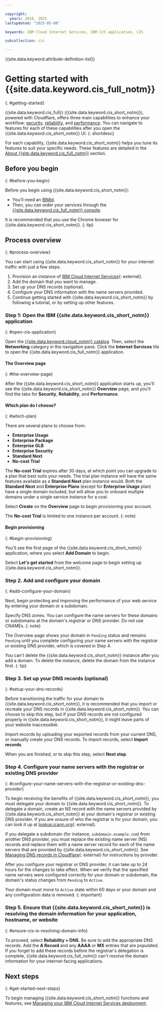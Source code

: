 ```yaml
---

copyright:
  years: 2018, 2025
lastupdated: "2025-05-08"

keywords: IBM Cloud Internet Services, IBM CIS application, CIS

subcollection: cis

---
```


{{site.data.keyword.attribute-definition-list}}

# Getting started with {{site.data.keyword.cis_full_notm}}
{: #getting-started}



{{site.data.keyword.cis_full}} ({{site.data.keyword.cis_short_notm}}), powered with Cloudflare, offers three main capabilities to enhance your workflow: [security](/docs/cis?topic=cis-manage-your-ibm-cis-for-optimal-security), [reliability](/docs/cis?topic=cis-manage-your-ibm-cloud-internet-services-deployment-for-optimal-reliability), and [performance](/docs/cis?topic=cis-manage-your-cis-deployment-for-best-performance). You can navigate to features for each of these capabilities after you open the {{site.data.keyword.cis_short_notm}} UI.
{: shortdesc}

For each capability, {{site.data.keyword.cis_short_notm}} helps you tune its features to suit your specific needs. These features are detailed in the [About {{site.data.keyword.cis_full_notm}}](/docs/cis?topic=cis-about-ibm-cloud-internet-services-cis) section.

## Before you begin
{: #before-you-begin}

Before you begin using {{site.data.keyword.cis_short_notm}}:

* You'll need an [IBMid](https://www.ibm.com/account/reg/us-en/signup?formid=urx-19776).
* Then, you can order your services through the [{{site.data.keyword.cis_full_notm}} console](/catalog/services/internet-services).

It is recommended that you use the Chrome browser for {{site.data.keyword.cis_short_notm}}.
{: tip}

## Process overview
{: #process-overview}

You can start using {{site.data.keyword.cis_short_notm}} for your internet traffic with just a few steps.

1. Provision an instance of [IBM Cloud Internet Services](/catalog/services/internet-services){: external}.
1. Add the domain that you want to manage.
1. Set up your DNS records (optional).
1. Configure your DNS information with the name servers provided.
1. Continue getting started with {{site.data.keyword.cis_short_notm}} by following a tutorial, or by setting up other features.

### Step 1: Open the IBM {{site.data.keyword.cis_short_notm}} application
{: #open-cis-application}

Open the [{{site.data.keyword.cloud_notm}} catalog](/catalog). Then, select the **Networking** category in the navigation pane. Click the **Internet Services** tile to open the {{site.data.keyword.cis_full_notm}} application.

#### The Overview page
{: #the-overview-page}

After the {{site.data.keyword.cis_short_notm}} application starts up, you'll see the {{site.data.keyword.cis_short_notm}} **Overview** page, and you'll find the tabs for **Security**, **Reliability**, and **Performance**.

#### Which plan do I choose?
{: #which-plan}

There are several plans to choose from:

* **Enterprise Usage**
* **Enterprise Package**
* **Enterprise GLB**
* **Enterprise Security** 
* **Standard Next** 
* **No-cost Trial**

The **No-cost Trial** expires after 30 days, at which point you can upgrade to a plan that best suits your needs. The trial plan instance will have the same features available as a **Standard Next** plan instance would. Both the **Standard Next** and **Enterprise Plans** (except for **Enterprise Usage** plan) have a single domain included, but will allow you to onboard multiple domains under a single service instance for a cost.

Select **Create** on the **Overview** page to begin provisioning your account.

The **No-cost Trial** is limited to one instance per account.
{: note}

#### Begin provisioning
{: #begin-provisioning}

You'll see the first page of the {{site.data.keyword.cis_short_notm}} application, where you select **Add Domain** to begin.

Select **Let's get started** from the welcome page to begin setting up {{site.data.keyword.cis_short_notm}}.

### Step 2. Add and configure your domain
{: #add-configure-your-domain}

Next, begin protecting and improving the performance of your web service by entering your domain or a subdomain.

Specify DNS zones. You can configure the name servers for these domains or subdomains at the domain's registrar or DNS provider. Do not use CNAMEs.
{: note}

The Overview page shows your domain in `Pending` status and remains `Pending` until you complete configuring your name servers with the registrar or existing DNS provider, which is covered in Step 4.

You can't delete the {{site.data.keyword.cis_short_notm}} instance after you add a domain. To delete the instance, delete the domain from the instance first.
{: tip}

### Step 3. Set up your DNS records (optional)
{: #setup-your-dns-records}

Before transitioning the traffic for your domain to {{site.data.keyword.cis_short_notm}}, it is recommended that you import or recreate your DNS records in {{site.data.keyword.cis_short_notm}}. You can choose to skip this step, but if your DNS records are not configured properly in {{site.data.keyword.cis_short_notm}}, it might leave parts of your website inaccessible.

Import records by uploading your exported records from your current DNS, or manually create your DNS records. To import records, select **Import records**.

When you are finished, or to skip this step, select **Next step**.

### Step 4. Configure your name servers with the registrar or existing DNS provider
{: #configure-your-name-servers-with-the-registrar-or-existing-dns-provider}

To begin receiving the benefits of {{site.data.keyword.cis_short_notm}}, you must delegate your domain to {{site.data.keyword.cis_short_notm}}. To delegate a domain, create an NS record with the name servers provided by {{site.data.keyword.cis_short_notm}} at your domain's registrar or existing DNS provider. If you are unsure of who the registrar is for your domain, you can look it up at [lookup.icann.org](https://lookup.icann.org/en){: external}.

If you delegate a subdomain (for instance, `subdomain.example.com`) from another DNS provider, you must replace the existing name server (NS) records and replace them with a name server record for each of the name servers that are provided by {{site.data.keyword.cis_short_notm}}. See [Managing DNS records in Cloudflare](https://developers.cloudflare.com/dns/manage-dns-records/how-to/create-dns-records/){: external} for instructions by provider.

After you configure your registrar or DNS provider, it can take up to 24 hours for the changes to take effect. When we verify that the specified name servers were configured correctly for your domain or subdomain, the domain's status changes from `Pending` to `Active`.

Your domain must move to `Active` state within 60 days or your domain and any configuration data is removed.
{: important}

### Step 5. Ensure that {{site.data.keyword.cis_short_notm}} is resolving the domain information for your application, hostname, or website
{: #ensure-cis-is-resolving-domain-info}

To proceed, select **Reliability > DNS**. Be sure to add the appropriate DNS records. Add the **A Record** and any **AAAA** or **MX** entries that are populated. If you forget to add these records before the registrar's delegation is complete, {{site.data.keyword.cis_full_notm}} can't resolve the domain information for your internet-facing applications.

## Next steps
{: #get-started-next-steps}

To begin managing {{site.data.keyword.cis_short_notm}} functions and features, see [Managing your IBM Cloud Internet Services deployment](/docs/cis?topic=cis-manage-your-cis-deployment).
